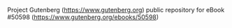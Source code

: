 Project Gutenberg (https://www.gutenberg.org) public repository for
eBook #50598 (https://www.gutenberg.org/ebooks/50598)
